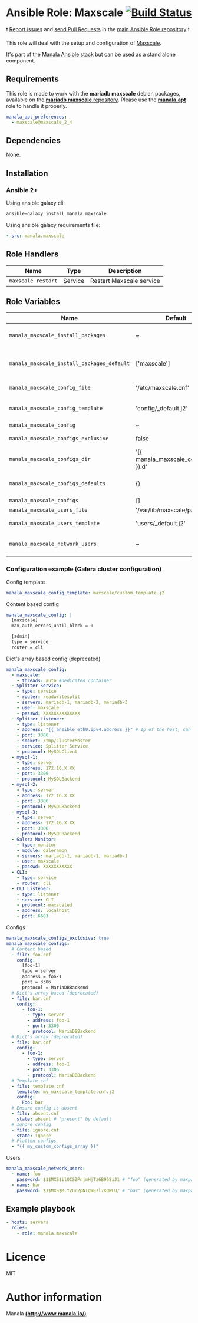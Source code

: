 # Ansible Role: Maxscale [![Build Status](https://travis-ci.org/manala/ansible-role-maxscale.svg?branch=master)](https://travis-ci.org/manala/ansible-role-maxscale)

:exclamation: [Report issues](https://github.com/manala/ansible-roles/issues) and [send Pull Requests](https://github.com/manala/ansible-roles/pulls) in the [main Ansible Role repository](https://github.com/manala/ansible-roles) :exclamation:

This role will deal with the setup and configuration of [Maxscale](https://mariadb.com/products/technology/maxscale).

It's part of the [Manala Ansible stack](http://www.manala.io) but can be used as a stand alone component.

## Requirements

This role is made to work with the __mariadb maxscale__ debian packages, available on the [__mariadb maxscale__ repository](https://downloads.mariadb.com/MaxScale/).
Please use the [**manala.apt**](https://galaxy.ansible.com/manala/apt/) role to handle it properly.

```yaml
manala_apt_preferences:
  - maxscale@maxscale_2_4
```

## Dependencies

None.

## Installation

### Ansible 2+

Using ansible galaxy cli:

```bash
ansible-galaxy install manala.maxscale
```

Using ansible galaxy requirements file:

```yaml
- src: manala.maxscale

```
## Role Handlers

| Name               | Type    | Description              |
| ------------------ | ------- | ------------------------ |
| `maxscale restart` | Service | Restart Maxscale service |

## Role Variables

| Name                                       | Default                               | Type         | Description                            |
| ------------------------------------------ | ------------------------------------- | ------------ | -------------------------------------- |
| `manala_maxscale_install_packages`         | ~                                     | Array        | Dependency packages to install         |
| `manala_maxscale_install_packages_default` | ['maxscale']                          | Array        | Default dependency packages to install |
| `manala_maxscale_config_file`              | '/etc/maxscale.cnf'                   | String       | Configuration file path                |
| `manala_maxscale_config_template`          | 'config/_default.j2'                  | String       | Default configuration template path    |
| `manala_maxscale_config`                   | ~                                     | Array/String | Configuration                          |
| `manala_maxscale_configs_exclusive`        | false                                 | Boolean      | Configurations exclusivity             |
| `manala_maxscale_configs_dir`              | '{{ manala_maxscale_config_file }}.d' | String       | Configurations dir path                |
| `manala_maxscale_configs_defaults`         | {}                                    | Array        | Default configurations template path   |
| `manala_maxscale_configs`                  | []                                    | Array        | Configurations                         |
| `manala_maxscale_users_file`               | '/var/lib/maxscale/passwd'            | String       | Users file path                        |
| `manala_maxscale_users_template`           | 'users/_default.j2'                   | String       | Default users template path            |
| `manala_maxscale_network_users`            | ~                                     | Array        | Network users (untouched if null)      |

### Configuration example (Galera cluster configuration)

Config template
```yaml
manala_maxscale_config_template: maxscale/custom_template.j2
```

Content based config
```yaml
manala_maxscale_config: |
  [maxscale]
  max_auth_errors_until_block = 0

  [admin]
  type = service
  router = cli
```

Dict's array based config (deprecated)
```yaml
manala_maxscale_config:
  - maxscale:
    - threads: auto #Dedicated container
  - Splitter Service:
    - type: service
    - router: readwritesplit
    - servers: mariadb-1, mariadb-2, mariadb-3
    - user: maxscale
    - passwd: XXXXXXXXXXXXXX
  - Splitter Listener:
    - type: listener
    - address: "{{ ansible_eth0.ipv4.address }}" # Ip of the host, can be omit default is listen all interfaces
    - port: 3306
    - socket: /tmp/ClusterMaster
    - service: Splitter Service
    - protocol: MySQLClient
  - mysql-1:
    - type: server
    - address: 172.16.X.XX
    - port: 3306
    - protocol: MySQLBackend
  - mysql-2:
    - type: server
    - address: 172.16.X.XX
    - port: 3306
    - protocol: MySQLBackend
  - mysql-3:
    - type: server
    - address: 172.16.X.XX
    - port: 3306
    - protocol: MySQLBackend
  - Galera Monitor:
    - type: monitor
    - module: galeramon
    - servers: mariadb-1, mariadb-1, mariadb-1
    - user: maxscale
    - passwd: XXXXXXXXXXX
  - CLI:
    - type: service
    - router: cli
  - CLI Listener:
    - type: listener
    - service: CLI
    - protocol: maxscaled
    - address: localhost
    - port: 6603
```

Configs
```yaml
manala_maxscale_configs_exclusive: true
manala_maxscale_configs:
  # Content based
  - file: foo.cnf
    config: |
      [foo-1]
      type = server
      address = foo-1
      port = 3306
      protocol = MariaDBBackend
  # Dict's array based (deprecated)
  - file: bar.cnf
    config:
      - foo-1:
        - type: server
        - address: foo-1
        - port: 3306
        - protocol: MariaDBBackend
  # Dict's array (deprecated)
  - file: bar.cnf
    config:
      - foo-1:
        - type: server
        - address: foo-1
        - port: 3306
        - protocol: MariaDBBackend
  # Template cnf
  - file: template.cnf
    template: my_maxscale_template.cnf.j2
    config:
      Foo: bar
  # Ensure config is absent
  - file: absent.cnf
    state: absent # "present" by default
  # Ignore config
  - file: ignore.cnf
    state: ignore
  # Flatten configs
  - "{{ my_custom_configs_array }}"
```


Users
```yaml
manala_maxscale_network_users:
  - name: foo
    password: $1$MXS$ilOCSZPnjmHjTz6B96SiJ1 # "foo" (generated by maxpasswd)
  - name: bar
    password: $1$MXS$M.YZOr2pNTgW87l7KQWLU/ # "bar" (generated by maxpasswd)
```

## Example playbook

```yaml
- hosts: servers
  roles:
    - role: manala.maxscale
```

# Licence

MIT

# Author information

Manala [**(http://www.manala.io/)**](http://www.manala.io)
